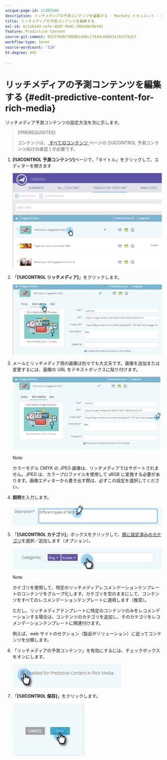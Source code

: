 ```yaml
---
unique-page-id: 11385940
description: リッチメディアの予測コンテンツを編集する - Marketo ドキュメント - 製品ドキュメント
title: リッチメディアの予測コンテンツを編集する
exl-id: 6c1161dd-cefe-4b0f-8942-396d4b7db701
feature: Predictive Content
source-git-commit: 0d37fbdb7d08901458c1744dc68893e155176327
workflow-type: tm+mt
source-wordcount: '216'
ht-degree: 94%

---
```


# リッチメディアの予測コンテンツを編集する {#edit-predictive-content-for-rich-media}

リッチメディア予測コンテンツの設定方法を次に示します。

>[!PREREQUISITES]
>
>コンテンツは、[ すべてのコンテンツ ](/help/marketo/product-docs/predictive-content/working-with-all-content/approve-a-title-for-predictive-content.md) ページの [!UICONTROL  予測コンテンツ向けの承認 ] が必要です。

1. **[!UICONTROL 予測コンテンツ]**&#x200B;ページで、「タイトル」をクリックして、エディターを開きます

   ![](assets/image2017-10-3-9-3a40-3a38.png)

1. 「**[!UICONTROL リッチメディア]**」をクリックします。

   ![](assets/image2017-10-3-9-3a41-3a33.png)

1. メールとリッチメディア用の画像は別々でも大丈夫です。画像を追加または変更するには、画像の URL をテキストボックスに貼り付けます。

   ![](assets/image2017-10-3-9-3a42-3a20.png)

   >[!NOTE]
   >
   >カラーモデル CMYK の JPEG 画像は、リッチメディアではサポートされません。JPEG は、カラープロファイルを使用して sRGB に変換する必要があります。画像エディターから書き出す際は、必ずこの設定を選択してください。

1. **説明**&#x200B;を入力します。

   ![](assets/image2017-10-3-9-3a43-3a43.png)

1. 「**[!UICONTROL カテゴリ]**」ボックスをクリックして、[既に設定済みのカテゴリ](/help/marketo/product-docs/predictive-content/getting-started/set-up-categories.md)を選択／追加します（オプション）。

   ![](assets/image2017-10-3-9-3a55-3a57.png)

   >[!NOTE]
   >
   >カテゴリを使用して、特定のリッチメディアレコメンデーションテンプレートのコンテンツをグループ化します。カテゴリを空のままにして、コンテンツをすべてのレコメンデーションテンプレートに適用します（推奨）。
   >
   >ただし、リッチメディアテンプレートに特定のコンテンツのみをレコメンデーションする場合は、コンテンツのカテゴリを追加し、そのカテゴリをレコメンデーションテンプレートに関連付けます。
   >
   >例えば、web サイトのセクション（製品やソリューション）に従ってコンテンツを分類します。

1. 「リッチメディアの予測コンテンツ」を有効にするには、チェックボックスをオンにします。

   ![](assets/six-1.png)

1. 「**[!UICONTROL 保存]**」をクリックします。

   ![](assets/save.png)
